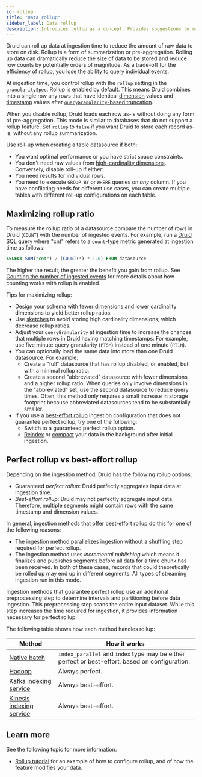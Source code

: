 ```yaml
---
id: rollup
title: "Data rollup"
sidebar_label: Data rollup
description: Introduces rollup as a concept. Provides suggestions to maximize the benefits of rollup. Differentiates between perfect and best-effort rollup.
---
```


<!--
  ~ Licensed to the Apache Software Foundation (ASF) under one
  ~ or more contributor license agreements.  See the NOTICE file
  ~ distributed with this work for additional information
  ~ regarding copyright ownership.  The ASF licenses this file
  ~ to you under the Apache License, Version 2.0 (the
  ~ "License"); you may not use this file except in compliance
  ~ with the License.  You may obtain a copy of the License at
  ~
  ~   http://www.apache.org/licenses/LICENSE-2.0
  ~
  ~ Unless required by applicable law or agreed to in writing,
  ~ software distributed under the License is distributed on an
  ~ "AS IS" BASIS, WITHOUT WARRANTIES OR CONDITIONS OF ANY
  ~ KIND, either express or implied.  See the License for the
  ~ specific language governing permissions and limitations
  ~ under the License.
  -->

Druid can roll up data at ingestion time to reduce the amount of raw data to  store on disk. Rollup is a form of summarization or pre-aggregation. Rolling up data can dramatically reduce the size of data to be stored and reduce row counts by potentially orders of magnitude. As a trade-off for the efficiency of rollup, you lose the ability to query individual events.

At ingestion time, you control rollup with the `rollup` setting in the [`granularitySpec`](./ingestion-spec.md#granularityspec). Rollup is enabled by default. This means Druid combines into a single row any rows that have identical [dimension](./data-model.md#dimensions) values and [timestamp](./data-model.md#primary-timestamp) values after [`queryGranularity`-based truncation](./ingestion-spec.md#granularityspec).

When you disable rollup, Druid loads each row as-is without doing any form of pre-aggregation. This mode is similar to databases that do not support a rollup feature. Set `rollup` to `false` if you want Druid to store each record as-is, without any rollup summarization.

Use roll-up when creating a table datasource if both:
- You want optimal performance or you have strict space constraints.
- You don't need raw values from [high-cardinality dimensions](schema-design.md#sketches). 
Conversely, disable roll-up if either:
- You need results for individual rows.
- You need to execute `GROUP BY` or `WHERE` queries on _any_ column.
If you have conflicting needs for different use cases, you can create multiple tables with different roll-up configurations on each table.

## Maximizing rollup ratio

To measure the rollup ratio of a datasource compare the number of rows in Druid (`COUNT`) with the number of ingested events. For example, run a [Druid SQL](../querying/sql.md) query where "cnt" refers to a `count`-type metric generated at ingestion time as follows:

```sql
SELECT SUM("cnt") / (COUNT(*) * 1.0) FROM datasource
```
The higher the result, the greater the benefit you gain from rollup. See [Counting the number of ingested events](schema-design.md#counting) for more details about how counting works with rollup is enabled.

Tips for maximizing rollup:

- Design your schema with fewer dimensions and lower cardinality dimensions to yield better rollup ratios.
- Use [sketches](schema-design.md#sketches) to avoid storing high cardinality dimensions, which decrease rollup ratios.
- Adjust your `queryGranularity` at ingestion time to increase the chances that multiple rows in Druid having matching timestamps. For example, use five minute query granularity (`PT5M`) instead of one minute (`PT1M`).
- You can optionally load the same data into more than one Druid datasource. For example:
    - Create a "full" datasource that has rollup disabled, or enabled, but with a minimal rollup ratio.
    - Create a second "abbreviated" datasource with fewer dimensions and a higher rollup ratio.
     When queries only involve dimensions in the "abbreviated" set, use the second datasource to reduce query times. Often, this method only requires a small increase in storage footprint because abbreviated datasources tend to be substantially smaller.
- If you use a [best-effort rollup](#perfect-rollup-vs-best-effort-rollup) ingestion configuration that does not guarantee perfect rollup, try one of the following:
    - Switch to a guaranteed perfect rollup option.
    - [Reindex](data-management.md#reingesting-data) or [compact](compaction.md) your data in the background after initial ingestion.

## Perfect rollup vs best-effort rollup

Depending on the ingestion method, Druid has the following rollup options:
- Guaranteed _perfect rollup_: Druid perfectly aggregates input data at ingestion time.
- _Best-effort rollup_: Druid may not perfectly aggregate input data. Therefore, multiple segments might contain rows with the same timestamp and dimension values.

In general, ingestion methods that offer best-effort rollup do this for one of the following reasons:
- The ingestion method parallelizes ingestion without a shuffling step required for perfect rollup.
- The ingestion method uses _incremental publishing_ which means it finalizes and publishes segments before all data for a time chunk has been received.
In both of these cases, records that could theoretically be rolled up may end up in different segments. All types of streaming ingestion run in this mode.

Ingestion methods that guarantee perfect rollup use an additional preprocessing step to determine intervals and partitioning before data ingestion. This preprocessing step scans the entire input dataset. While this step increases the time required for ingestion, it provides information necessary for perfect rollup.

The following table shows how each method handles rollup:

|Method|How it works|
|------|------------|
|[Native batch](native-batch.md)|`index_parallel` and `index` type may be either perfect or best-effort, based on configuration.|
|[Hadoop](hadoop.md)|Always perfect.|
|[Kafka indexing service](../development/extensions-core/kafka-ingestion.md)|Always best-effort.|
|[Kinesis indexing service](../development/extensions-core/kinesis-ingestion.md)|Always best-effort.|

## Learn more
See the following topic for more information:
* [Rollup tutorial](../tutorials/tutorial-rollup.md) for an example of how to configure rollup, and of how the feature modifies your data.
